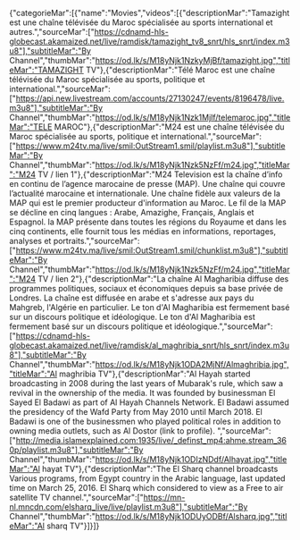 {"categorieMar":[{"name":"Movies","videos":[{"descriptionMar":"Tamazight est une chaîne télévisée du Maroc spécialisée au sports international et autres.","sourceMar":["https://cdnamd-hls-globecast.akamaized.net/live/ramdisk/tamazight_tv8_snrt/hls_snrt/index.m3u8"],"subtitleMar":"By Channel","thumbMar":"https://od.lk/s/M18yNjk1NzkyMjBf/tamazight.jpg","titleMar":"TAMAZIGHT TV"},{"descriptionMar":"Télé Maroc est une chaîne télévisée du Maroc spécialisée au sports, politique et international.","sourceMar":["https://api.new.livestream.com/accounts/27130247/events/8196478/live.m3u8"],"subtitleMar":"By Channel","thumbMar":"https://od.lk/s/M18yNjk1Nzk1Mjlf/telemaroc.jpg","titleMar":"TELE MAROC"},{"descriptionMar":"M24 est une chaîne télévisée du Maroc spécialisée au sports, politique et international.","sourceMar":["https://www.m24tv.ma/live/smil:OutStream1.smil/playlist.m3u8"],"subtitleMar":"By Channel","thumbMar":"https://od.lk/s/M18yNjk1Nzk5NzFf/m24.jpg","titleMar":"M24 TV / lien 1"},{"descriptionMar":"M24 Television est la chaîne d’info en continu de l’agence marocaine de presse (MAP). Une chaîne qui couvre l’actualité marocaine et internationale. Une chaîne fidèle aux valeurs de la MAP qui est le premier producteur d'information au Maroc. Le fil de la MAP se décline en cinq langues : Arabe, Amazighe, Français, Anglais et Espagnol. la MAP présente dans toutes les régions du Royaume et dans les cinq continents, elle fournit tous les médias en informations, reportages, analyses et portraits.","sourceMar":["https://www.m24tv.ma/live/smil:OutStream1.smil/chunklist.m3u8"],"subtitleMar":"By Channel","thumbMar":"https://od.lk/s/M18yNjk1Nzk5NzFf/m24.jpg","titleMar":"M24 TV / lien 2"},{"descriptionMar":"La chaîne Al Magharibia diffuse des programmes politiques, sociaux et économiques depuis sa base privée de Londres. La chaîne est diffusée en arabe et s'adresse aux pays du Mahgreb, l'Algérie en particulier. Le ton d'Al Magharibia est fermement basé sur un discours politique et idéologique. Le ton d'Al Magharibia est fermement basé sur un discours politique et idéologique.","sourceMar":["https://cdnamd-hls-globecast.akamaized.net/live/ramdisk/al_maghribia_snrt/hls_snrt/index.m3u8"],"subtitleMar":"By Channel","thumbMar":"https://od.lk/s/M18yNjk1ODA2MjNf/Almaghribia.jpg","titleMar":"Al maghribia TV"},{"descriptionMar":"Al Hayah started broadcasting in 2008 during the last years of Mubarak's rule, which saw a revival in the ownership of the media. It was founded by businessman El Sayed El Badawi as part of Al Hayah Channels Network. El Badawi assumed the presidency of the Wafd Party from May 2010 until March 2018. El Badawi is one of the businessmen who played political roles in addition to owning media outlets, such as Al Dostor (link to profile). ","sourceMar":["http://media.islamexplained.com:1935/live/_definst_mp4:ahme.stream_360p/playlist.m3u8"],"subtitleMar":"By Channel","thumbMar":"https://od.lk/s/M18yNjk1ODIzNDdf/Alhayat.jpg","titleMar":"Al hayat TV"},{"descriptionMar":"The El Sharq channel broadcasts Various programs, from Egypt country in the Arabic language, last updated time on March 25, 2016. El Sharq which considered to view as a Free to air satellite TV channel.","sourceMar":["https://mn-nl.mncdn.com/elsharq_live/live/playlist.m3u8"],"subtitleMar":"By Channel","thumbMar":"https://od.lk/s/M18yNjk1ODUyODBf/Alsharq.jpg","titleMar":"Al sharq TV"}]}]}
